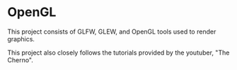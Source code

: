 # OpenGL
This project consists of GLFW, GLEW, and OpenGL tools used to render graphics. 

This project also closely follows the tutorials provided by the youtuber, "The Cherno".
